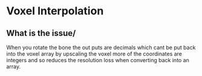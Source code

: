 # Voxel Interpolation 

## What is the issue/

When you rotate the bone the out puts are decimals which cant be put back into the voxel array by upscaling the voxel more of the coordinates are integers and so reduces the resolution loss when converting back into an array. 